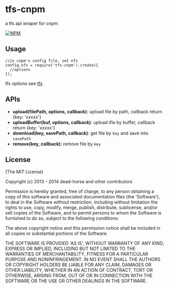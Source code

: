 
# tfs-cnpm

  a tfs api wraper for cnpm

[![NPM](https://nodei.co/npm/tfs-cnpm.png?downloads=true)](https://nodei.co/npm/tfs-cnpm/)

## Usage

```
//in cnpm's config file, set nfs
config.nfs = require('tfs-cnpm').create({
  //options
});
```

tfs options see [tfs](https://github.com/fengmk2/tfs)

## APIs

* **upload(filePath, options, callback)**: upload file by path, callback return {key: 'xxxxx'}
* **uploadBuffer(buf, options, callback)**: upload ifle by buffer, callback return {key: 'xxxxx'}
* **download(key, savePath, callback)**: get file by `key` and save into `savePath`
* **remove(key, callback)**: remove file by `key`

## License
(The MIT License)

Copyright (c) 2013 - 2014 dead-horse and other contributors

Permission is hereby granted, free of charge, to any person obtaining a copy of this software and associated documentation files (the 'Software'), to deal in the Software without restriction, including without limitation the rights to use, copy, modify, merge, publish, distribute, sublicense, and/or sell copies of the Software, and to permit persons to whom the Software is furnished to do so, subject to the following conditions:

The above copyright notice and this permission notice shall be included in all copies or substantial portions of the Software.

THE SOFTWARE IS PROVIDED 'AS IS', WITHOUT WARRANTY OF ANY KIND, EXPRESS OR IMPLIED, INCLUDING BUT NOT LIMITED TO THE WARRANTIES OF MERCHANTABILITY, FITNESS FOR A PARTICULAR PURPOSE AND NONINFRINGEMENT. IN NO EVENT SHALL THE AUTHORS OR COPYRIGHT HOLDERS BE LIABLE FOR ANY CLAIM, DAMAGES OR OTHER LIABILITY, WHETHER IN AN ACTION OF CONTRACT, TORT OR OTHERWISE, ARISING FROM, OUT OF OR IN CONNECTION WITH THE SOFTWARE OR THE USE OR OTHER DEALINGS IN THE SOFTWARE.

